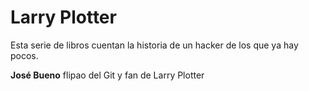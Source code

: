 # Larry Plotter

Esta serie de libros cuentan la historia de un hacker de los que ya hay pocos.

**José Bueno** flipao del Git y fan de Larry Plotter
